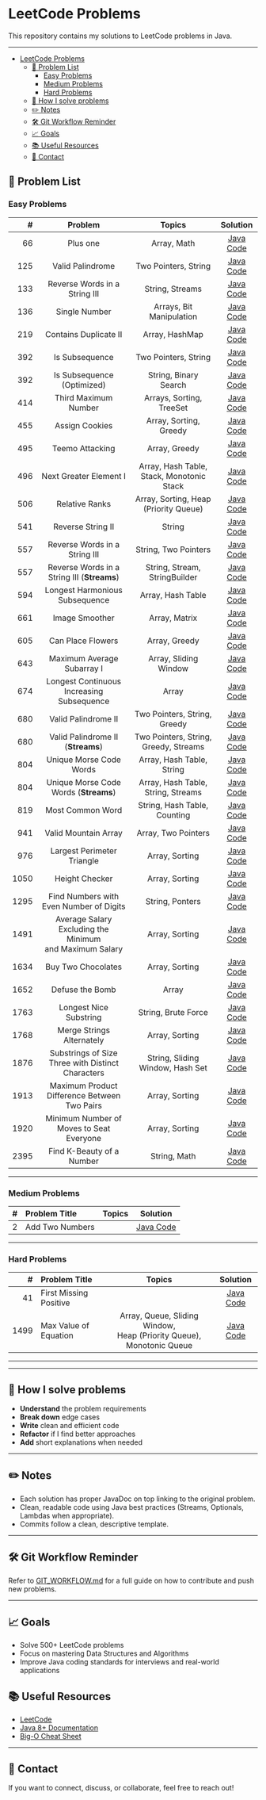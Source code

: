 # LeetCode Problems

This repository contains my solutions to LeetCode problems in Java.

---
<!-- TOC -->
* [LeetCode Problems](#leetcode-problems)
  * [📝 Problem List](#-problem-list)
    * [Easy Problems](#easy-problems)
    * [Medium Problems](#medium-problems)
    * [Hard Problems](#hard-problems)
  * [🚀 How I solve problems](#-how-i-solve-problems)
  * [✏️ Notes](#-notes)
  * [🛠 Git Workflow Reminder](#-git-workflow-reminder)
  * [📈 Goals](#-goals)
  * [📚 Useful Resources](#-useful-resources)
  * [📧 Contact](#-contact)
<!-- TOC -->

## 📝 Problem List

### Easy Problems

|    # |                           Problem                            |                  Topics                   |                                     Solution                                      |
|-----:|:------------------------------------------------------------:|:-----------------------------------------:|:---------------------------------------------------------------------------------:|
|   66 |                           Plus one                           |                Array, Math                |                 [Java Code](src/main/java/easy/done/PlusOne.java)                 |
|  125 |                       Valid Palindrome                       |           Two Pointers, String            |             [Java Code](src/main/java/easy/done/ValidPalindrome.java)             |
|  133 |                Reverse Words in a String III                 |              String, Streams              |             [Java Code](src/main/java/easy/done/ReverseWordsIII.java)             |
|  136 |                        Single Number                         |         Arrays, Bit Manipulation          |              [Java Code](src/main/java/easy/done/SingleNumber.java)               |
|  219 |                    Contains Duplicate II                     |              Array, HashMap               |           [Java Code](src/main/java/easy/done/ContainsDuplicate2.java)            |
|  392 |                        Is Subsequence                        |           Two Pointers, String            |              [Java Code](src/main/java/easy/done/IsSubsequence.java)              |
|  392 |                  Is Subsequence (Optimized)                  |           String, Binary Search           |         [Java Code](src/main/java/easy/done/IsSubsequenceOptimized.java)          |
|  414 |                     Third Maximum Number                     |         Arrays, Sorting, TreeSet          |           [Java Code](src/main/java/easy/done/ThirdMaximumNumber.java)            |
|  455 |                        Assign Cookies                        |          Array, Sorting, Greedy           |              [Java Code](src/main/java/easy/done/AssignCookies.java)              |
|  495 |                       Teemo Attacking                        |               Array, Greedy               |             [Java Code](src/main/java/easy/done/TeemoAttacking.java)              |
|  496 |                    Next Greater Element I                    | Array, Hash Table, Stack, Monotonic Stack |           [Java Code](src/main/java/easy/done/NextGreaterElement1.java)           |
|  506 |                        Relative Ranks                        |   Array, Sorting, Heap (Priority Queue)   |              [Java Code](src/main/java/easy/done/RelativeRanks.java)              |
|  541 |                      Reverse String II                       |                  String                   |             [Java Code](src/main/java/easy/done/ReverseStringII.java)             |
|  557 |                Reverse Words in a String III                 |           String, Two Pointers            |        [Java Code](src/main/java/easy/done/ReverseWordsInAStringIII.java)         |
|  557 |         Reverse Words in a String III (**Streams**)          |       String, Stream, StringBuilder       |     [Java Code](src/main/java/easy/done/ReverseWordsInAStringIIIStream.java)      |
|  594 |                Longest Harmonious Subsequence                |             Array, Hash Table             |      [Java Code](src/main/java/easy/done/LongestHarmoniousSubsequence.java)       |
|  661 |                        Image Smoother                        |               Array, Matrix               |              [Java Code](src/main/java/easy/done/ImageSmoother.java)              |
|  605 |                      Can Place Flowers                       |               Array, Greedy               |             [Java Code](src/main/java/easy/done/CanPlaceFlowers.java)             |
|  643 |                  Maximum Average Subarray I                  |           Array, Sliding Window           |         [Java Code](src/main/java/easy/done/MaximumAverageSubarrayI.java)         |
|  674 |          Longest Continuous Increasing Subsequence           |                   Array                   |      [Java Code](src/main/java/easy/done/LongestContinuousSubsequence.java)       |
|  680 |                     Valid Palindrome II                      |       Two Pointers, String, Greedy        |            [Java Code](src/main/java/easy/done/ValidPalindrome2.java)             |
|  680 |              Valid Palindrome II (**Streams**)               |   Two Pointers, String, Greedy, Streams   |         [Java Code](src/main/java/easy/done/ValidPalindrome2Streams.java)         |
|  804 |                   Unique Morse Code Words                    |         Array, Hash Table, String         |          [Java Code](src/main/java/easy/done/UniqueMorseCodeWords.java)           |
|  804 |            Unique Morse Code Words (**Streams**)             |    Array, Hash Table, String, Streams     |       [Java Code](src/main/java/easy/done/UniqueMorseCodeWordsStreams.java)       |
|  819 |                       Most Common Word                       |       String, Hash Table, Counting        |             [Java Code](src/main/java/easy/done/MostCommonWord.java)              |
|  941 |                     Valid Mountain Array                     |            Array, Two Pointers            |           [Java Code](src/main/java/easy/done/ValidMountainArray.java)            |
|  976 |                  Largest Perimeter Triangle                  |              Array, Sorting               |        [Java Code](src/main/java/easy/done/LargestPerimeterTriangle.java)         |
| 1050 |                        Height Checker                        |              Array, Sorting               |              [Java Code](src/main/java/easy/done/HeightChecker.java)              |
| 1295 |           Find Numbers with Even Number of Digits            |              String, Ponters              |         [Java Code](src/main/java/easy/done/MergeStringsAlternately.java)         |
| 1491 | Average Salary Excluding the Minimum <br/>and Maximum Salary |              Array, Sorting               |  [Java Code](src/main/java/easy/done/AverageSalaryExcludingMinimumMaximum.java)   |
| 1634 |                      Buy Two Chocolates                      |              Array, Sorting               |            [Java Code](src/main/java/easy/done/BuyTwoChocolates.java)             |
| 1652 |                       Defuse the Bomb                        |                   Array                   |              [Java Code](src/main/java/easy/done/DefuseTheBomb.java)              |
| 1763 |                    Longest Nice Substring                    |            String, Brute Force            |          [Java Code](src/main/java/easy/done/LongestNiceSubstring.java)           |
| 1768 |                  Merge Strings Alternately                   |              Array, Sorting               |            [Java Code](src/main/java/easy/done/BuyTwoChocolates.java)             |
| 1876 |      Substrings of Size Three with Distinct Characters       |     String, Sliding Window, Hash Set      |  [Java Code](src/main/java/easy/done/SubstringsSizeThreeDistinctCharacters.java)  |
| 1913 |         Maximum Product Difference Between Two Pairs         |              Array, Sorting               | [Java Code](src/main/java/easy/done/MaximumProductDifferenceBetweenTwoPairs.java) |
| 1920 |           Minimum Number of Moves to Seat Everyone           |              Array, Sorting               |     [Java Code](src/main/java/easy/done/MinimumNumberMovesSeatEveryone.java)      |
| 2395 |                  Find K-Beauty of a Number                   |               String, Math                |           [Java Code](src/main/java/easy/done/FindKBeautyOfNumber.java)           |

---

### Medium Problems

| # | Problem Title   | Topics |                       Solution                       |
|--:|:----------------|:------:|:----------------------------------------------------:|
| 2 | Add Two Numbers |        | [Java Code](src/main/java/medium/AddTwoNumbers.java) |

---

### Hard Problems

|    # | Problem Title            |                                  Topics                                   |                    Solution                     |
|-----:|:-------------------------|:-------------------------------------------------------------------------:|:-----------------------------------------------:|
|   41 | First Missing Positive   |                                                                           | [Java Code](src/main/java/hard/FirstMissingPositive.java) |
| 1499 | Max Value of Equation    | Array, Queue, Sliding Window, <br/>Heap (Priority Queue), Monotonic Queue | [Java Code](src/main/java/hard/MaxValueOfEquation.java) |

---

---

## 🚀 How I solve problems

- **Understand** the problem requirements
- **Break down** edge cases
- **Write** clean and efficient code
- **Refactor** if I find better approaches
- **Add** short explanations when needed

---

## ✏️ Notes

- Each solution has proper JavaDoc on top linking to the original problem.
- Clean, readable code using Java best practices (Streams, Optionals, Lambdas when appropriate).
- Commits follow a clean, descriptive template.

---

## 🛠 Git Workflow Reminder

Refer to [GIT_WORKFLOW.md](GIT_WORKFLOW.md) for a full guide on how to contribute and push new problems.

---

## 📈 Goals

- Solve 500+ LeetCode problems
- Focus on mastering Data Structures and Algorithms
- Improve Java coding standards for interviews and real-world applications

## 📚 Useful Resources

- [LeetCode](https://leetcode.com/)
- [Java 8+ Documentation](https://docs.oracle.com/javase/8/docs/api/)
- [Big-O Cheat Sheet](https://www.bigocheatsheet.com/)

---

## 📧 Contact

If you want to connect, discuss, or collaborate, feel free to reach out!